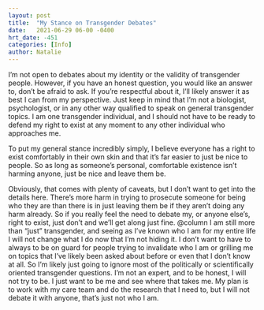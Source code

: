 ```yaml
---
layout: post
title:  "My Stance on Transgender Debates"
date:   2021-06-29 06-00 -0400
hrt_date: -451
categories: [Info]
author: Natalie
---
```

I’m not open to debates about my identity or the validity of transgender people. However, if you have an honest question, you would like an answer to, don’t be afraid to ask. If you’re respectful about it, I’ll likely answer it as best I can from my perspective. Just keep in mind that I’m not a biologist, psychologist, or in any other way qualified to speak on general transgender topics. I am one transgender individual, and I should not have to be ready to defend my right to exist at any moment to any other individual who approaches me.

To put my general stance incredibly simply, I believe everyone has a right to exist comfortably in their own skin and that it’s far easier to just be nice to people. So as long as someone’s personal, comfortable existence isn’t harming anyone, just be nice and leave them be.

Obviously, that comes with plenty of caveats, but I don’t want to get into the details here.
There’s more harm in trying to prosecute someone for being who they are than there is in just leaving them be if they aren’t doing any harm already. So if you really feel the need to debate my, or anyone else’s, right to exist, just don’t and we’ll get along just fine.
@column
I am still more than “just” transgender, and seeing as I’ve known who I am for my entire life I will not change what I do now that I’m not hiding it. I don’t want to have to always to be on guard for people trying to invalidate who I am or grilling me on topics that I’ve likely been asked about before or even that I don’t know at all. So I’m likely just going to ignore most of the politically or scientifically oriented transgender questions. I’m not an expert, and to be honest, I will not try to be. I just want to be me and see where that takes me. My plan is to work with my care team and do the research that I need to, but I will not debate it with anyone, that’s just not who I am. 